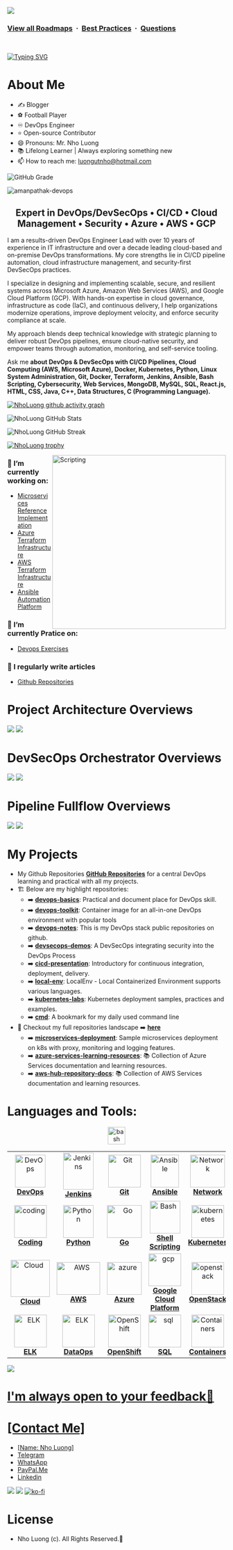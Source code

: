 ![](https://i.imgur.com/waxVImv.png)
### [View all Roadmaps](https://github.com/nholuongut/all-roadmaps) &nbsp;&middot;&nbsp; [Best Practices](https://github.com/nholuongut/all-roadmaps/blob/main/public/best-practices/) &nbsp;&middot;&nbsp; [Questions](https://www.linkedin.com/in/nholuong/)
<br/>

[![Typing SVG](https://readme-typing-svg.demolab.com?font=Fira+Code&weight=500&size=24&pause=1000&color=F7931E&width=435&lines=Hello%2C+I'm+Nho+Luong🇻🇳🇻🇳🇻🇳🇻🇳🇻)](https://git.io/typing-svg)

# **About Me**
- ✍️ Blogger
- ⚽ Football Player
- ♾️ DevOps Engineer
- ⭐ Open-source Contributor
- 😄 Pronouns: Mr. Nho Luong
- 📚 Lifelong Learner | Always exploring something new
- 📫 How to reach me: luongutnho@hotmail.com

![GitHub Grade](https://img.shields.io/badge/GitHub%20Grade-A%2B-brightgreen?style=for-the-badge&logo=github)
<p align="left"> <img src="https://komarev.com/ghpvc/?username=amanpathak-devops&label=Profile%20views&color=0e75b6&style=flat" alt="amanpathak-devops" /> </p>

## <h2 align="center"><strong>Expert in DevOps/DevSecOps • CI/CD • Cloud Management • Security • Azure • AWS • GCP </strong></h2>

I am a results-driven DevOps Engineer Lead with over 10 years of experience in IT infrastructure and over a decade leading cloud-based and on-premise DevOps transformations. My core strengths lie in CI/CD pipeline automation, cloud infrastructure management, and security-first DevSecOps practices.

I specialize in designing and implementing scalable, secure, and resilient systems across Microsoft Azure, Amazon Web Services (AWS), and Google Cloud Platform (GCP). With hands-on expertise in cloud governance, infrastructure as code (IaC), and continuous delivery, I help organizations modernize operations, improve deployment velocity, and enforce security compliance at scale.

My approach blends deep technical knowledge with strategic planning to deliver robust DevOps pipelines, ensure cloud-native security, and empower teams through automation, monitoring, and self-service tooling.

Ask me **about DevOps & DevSecOps with CI/CD Pipelines, Cloud Computing (AWS, Microsoft Azure), Docker, Kubernetes, Python, Linux System Administration, Git, Docker, Terraform, Jenkins, Ansible, Bash Scripting, Cybersecurity, Web Services, MongoDB, MySQL, SQL, React.js, HTML, CSS, Java, C++, Data Structures, C (Programming Language).**

[![NhoLuong github activity graph](https://github-readme-activity-graph.vercel.app/graph?username=nholuongut&bg_color=01117&color=C6E5B1&line=C6E5B1&point=C6E5B1&area_color=98e3bf&area=true&hide_border=true)](https://github.com/ashutosh00710/github-readme-activity-graph)

![NhoLuong GitHub Stats](https://github-readme-stats.vercel.app/api?username=nholuongut&show_icons=true&theme=tokyonight)

![NhoLuong GitHub Streak](https://streak-stats.demolab.com?user=nholuongut&theme=tokyonight)

[![NhoLuong trophy](https://github-profile-trophy.vercel.app/?username=nholuongut&theme=darkhub&exclude=reviews&row=1&column=8)](https://github.com/ryo-ma/github-profile-trophy)

<img align="right" alt="Scripting" width="400" src="https://cdn.dribbble.com/userupload/7725640/file/original-a2b82ab8779ece4c49df3672f7753ccb.gif">

### 🔭 I’m currently working on:
- [Microservices Reference Implementation](https://github.com/nholuongut/microservices-reference-implementation)
- [Azure Terraform Infrastructure](https://github.com/nholuongut/azure-terraform-infrastructure)
- [AWS Terraform Infrastructure](https://github.com/nholuongut/terraform-aws-modules)
- [Ansible Automation Platform](https://github.com/nholuongut/azure-terraform-infrastructure)
### 🌱 I’m currently Pratice on:
- [Devops Exercises](https://github.com/nholuongut/devops-exercises)
### 📝 I regularly write articles
- [Github Repositories](https://github.com/nholuongut?tab=repositories)

# **Project Architecture Overviews**
![](https://i.imgur.com/waxVImv.png)
![](ArchitectureOverview.png)

# **DevSecOps Orchestrator Overviews**
![](https://i.imgur.com/waxVImv.png)
![](DevOpsServices.png)

# **Pipeline Fullflow Overviews**
![](https://i.imgur.com/waxVImv.png)
![](PipelineFullflow.png)

# **My Projects**
-  My Github Repositories [**GitHub Repositories**](https://github.com/nholuongut?tab=repositories) for a central DevOps learning and practical with all my projects.
- 🏗️ Below are my highlight repositories:
   - ➡️ [**devops-basics**](https://github.com/nholuongut/devops-basics): Practical and document place for DevOps skill.
   - ➡️ [**devops-toolkit**](https://github.com/nholuongut/devops-toolkit): Container image for an all-in-one DevOps environment with popular tools
   - ➡️ [**devops-notes**](https://github.com/nholuongut/devops-notes): This is my DevOps stack public repositories on github.
   - ➡️ [**devsecops-demos**](https://github.com/nholuongut/devsecops-demos): A DevSecOps integrating security into the DevOps Process 
   - ➡️ [**cicd-presentation**](https://github.com/nholuongut/cicd-presentation): Introductory for continuous integration, deployment, delivery. 
   - ➡️ [**local-env**](https://github.com/nholuongut/local-env): LocalEnv - Local Containerized Environment supports various languages.
   - ➡️ [**kubernetes-labs**](https://github.com/nholuongut/kubernetes-labs): Kubernetes deployment samples, practices and examples.
   - ➡️ [**cmd**](https://github.com/nholuongut/cli-commands-reference): A bookmark for my daily used command line 
- 👀 Checkout my full repositories landscape ➡️ [**here**](https://github.com/nholuongut?tab=repositories)
   - ➡️ [**microservices-deployment**](https://github.com/nholuongut/microservices-deployment-sample): Sample microservices deployment on k8s with proxy, monitoring and logging features.
   - ➡️ [**azure-services-learning-resources**](https://github.com/nholuongut/azure-services-learning-resources): 📚 Collection of Azure Services documentation and learning resources.
   - ➡️ [**aws-hub-repository-docs**](https://github.com/nholuongut/aws-hub-repository-docs): 📚 Collection of AWS Services documentation and learning resources.

<h1 align="left">Languages and Tools:</h1>
<center>
<table>
  <tr>
    <td align="center"><a href="#devops"><img src="images/devops.png" width="70px;" height="75px;" alt="DevOps" /><br /><b>DevOps</b></a></td>
    <td align="center"><a href="resources/jenkins/README.md"><img src="images/jenkins.png" width="70px;" height="85px;" alt="Jenkins"/><br /><b>Jenkins</b></a></td>
    <td align="center"><a href="resources/git.md"><img src="images/git.png" width="75px;" height="75px;" alt="Git"/><br /><b>Git</b></a></td>
    <td align="center"><a href="resources/ansible.md"><img src="images/ansible.png" width="65px;" height="75px;" alt="Ansible"/><br /><b>Ansible</b></a></td>
    <td align="center"><a href="resources/network.md"><img src="images/network.png" width="80x;" height="75px;" alt="Network"/><br /><b>Network</b></a></td>
    <td align="center"><a href="resources/linux.md"><img src="images/linux.png" width="75x;" height="75px;" alt="Linux"/><br /><b>Linux</b></a></td>
    <td align="center"><a href="resources/terraform.md"><img src="images/terraform.png" width="75px;" height="75px;" alt="Terraform"/><br /><b>Terraform</b></a></td>
  <a href="https://www.gnu.org/software/bash/" target="_blank" rel="noreferrer"> <img src="https://www.vectorlogo.zone/logos/gnu_bash/gnu_bash-icon.svg" alt="bash" width="40" height="40"/>
  <tr>
    <td align="center"><a href="resources/coding.md"><img src="images/coding.png" width="75px;" height="75px;" alt="coding"/><br /><b>Coding</b></a></td>
    <td align="center"><a href="resources/python.md"><img src="images/python.png" width="70px;" height="75px;" alt="Python"/><br /><b>Python</b></a></td>
    <td align="center"><a href="resources/go.md"><img src="images/go.png" width="80px;" height="75px;" alt="Go"/><br /><b>Go</b></a></td>
    <td align="center"><a href="resources/bash.md"><img src="images/bash.png" width="70px;" height="75px;" alt="Bash"/><br /><b>Shell Scripting</b></a></td>
    <td align="center"><a href="resources/kubernetes.md"><img src="images/kubernetes.png" width="75px;" height="75px;" alt="kubernetes"/><br /><b>Kubernetes</b></a></td>
    <td align="center"><a href="resources/victoriametrics.md"><img src="images/victoriametrics.png" width="64px;" height="75px;" alt="VictoriaMetrics"/><br /><b>VictoriaMetrics</b></a></td>
    <td align="center"><a href="resources/prometheus.md"><img src="images/prometheus.png" width="75px;" height="75px;" alt="Prometheus"/><br /><b>Prometheus</b></a></td>
  <tr>
    <td align="center"><a href="resources/cloud.md"><img src="images/cloud.png" width="90px;" height="85px;" alt="Cloud"/><br /><b>Cloud</b></a></td>
    <td align="center"><a href="resources/aws.md"><img src="images/aws.png" width="100px;" height="75px;" alt="AWS"/><br /><b>AWS</b></a></td>
    <td align="center"><a href="resources/azure.md"><img src="images/azure.png" width="80px;" height="75px;" alt="azure"/><br /><b>Azure</b></a></td>
    <td align="center"><a href="resources/gcp.md"><img src="images/gcp.png" width="75px;" height="75px;" alt="gcp"/><br /><b>Google Cloud Platform</b></a></td>
    <td align="center"><a href="resources/openstack.md"><img src="images/openstack.png" width="75px;" height="75px;" alt="openstack"/><br /><b>OpenStack</b></a></td>
    <td align="center"><a href="resources/security.md"><img src="images/security.png" width="75px;" height="75px;" alt="security"/><br /><b>Security</b></a></td>
    <td align="center"><a href="resources/puppet.md"><img src="images/puppet.png" width="75px;" height="75px;" alt="puppet"/><br /><b>Puppet</b></a></td>
  </tr>

  <tr>
    <td align="center"><a href="resources/elk.md"><img src="images/elk.png" width="75px;" height="75px;" alt="ELK"/><br /><b>ELK</b></a></td>
    <td align="center"><a href="resources/dataops.md"><img src="images/dataops.png" width="75px;" height="75px;" alt="ELK"/><br /><b>DataOps</b></a></td>
    <td align="center"><a href="resources/openshift.md"><img src="images/openshift.png" width="75px;" height="75px;" alt="OpenShift"/><br /><b>OpenShift</b></a></td>
    <td align="center"><a href="resources/sql.md"><img src="images/sql.png" width="75px;" height="75px;" alt="sql"/><br /><b>SQL</b></a></td>
    <td align="center"><a href="resources/containers.md"><img src="images/containers.png" width="75px;" height="75px;" alt="Containers"/><br /><b>Containers</b></a></td>
    <td align="center"><a href="https://www.figma.com/"><img src="images/figma.png" width="75px;" height="75px;" alt="Figma"/><br /><b>Figma</b></a></td>
    <td align="center"><a href="resources/mongo.md"><img src="images/mongo.png" width="75px;" height="75px;" alt="Mongo"/><br /><b>Mongo</b></a></td>
  </tr>
</table>
</center>

![](https://i.imgur.com/waxVImv.png)
# I'm always open to your feedback🚀
# **[Contact Me]**
* [Name: Nho Luong]
* [Telegram](+84983630781)
* [WhatsApp](+84983630781)
* [PayPal.Me](https://www.paypal.com/paypalme/nholuongut)
* [Linkedin](https://www.linkedin.com/in/nholuong/)

![](https://i.imgur.com/waxVImv.png)
![](Donate.png)
[![ko-fi](https://ko-fi.com/img/githubbutton_sm.svg)](https://ko-fi.com/nholuong)

# License
* Nho Luong (c). All Rights Reserved.🌟
